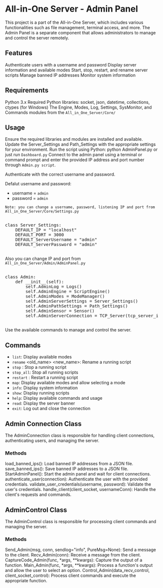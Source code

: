# All-in-One Server - Admin Panel
This project is a part of the All-in-One Server, which includes various functionalities such as file management, terminal access, and more. The Admin Panel is a separate component that allows administrators to manage and control the server remotely.

## Features
Authenticate users with a username and password
Display server information and available modes
Start, stop, restart, and rename server scripts
Manage banned IP addresses
Monitor system information

## Requirements
Python 3.x
Required Python libraries: socket, json, datetime, collections, ctypes (for Windows)
The Engine, Modes, Log, Settings, SysMonitor, and Commands modules from the `All_in_One_Server/Core/`

## Usage
Ensure the required libraries and modules are installed and available.
Update the Server_Settings and Path_Settings with the appropriate settings for your environment.
Run the script using Python: python AdminPanel.py or just run `Dashboard.py`
Connect to the admin panel using a terminal or command prompt and enter the provided IP address and port number through `Admin.py script`.

Authenticate with the correct username and password.

Defalut username and password:
 - username = `admin`
 - password = `admin`


`Note: you can change a username, password, listening IP and port from All_in_One_Server/Core/Settings.py`


<pre>

class Server_Settings:    
    DEFAULT_IP = "localhost"
    DEFAULT_PORT = 3000
    DEFAULT_ServerUsername = "admin"
    DEFAULT_ServerPassword = "admin"

</pre>

Also you can change IP and port from `All_in_One_Server/Admin/AdminPanel.py`


<pre>

class Admin:
    def __init__(self):
        self.AdminLog = Logs()
        self.AdminEngine = ScriptEngine()
        self.AdminModes = ModeManager()
        self.AdminServerSettings = Server_Settings()
        self.AdminPathSettings = Path_Settings()
        self.AdminSensor = Sensor()
        self.AdminServerConnection = TCP_Server(tcp_server_ip="Your_IP", tcp_server_port="Your_PORT")

</pre>


Use the available commands to manage and control the server.

## Commands
 - `list`: Display available modes
 - `rename` <old_name> <new_name>: Rename a running script
 - `stop` <name>: Stop a running script
 - `stop_all`: Stop all running scripts
 - `restart` <name>: Restart a running script
 - `map`: Display available modes and allow selecting a mode
 - `info`: Display system information
 - `show`: Display running scripts
 - `help`: Display available commands and usage
 - `read`: Display the server banner
 - `exit`: Log out and close the connection

## Admin Connection Class
The AdminConnection class is responsible for handling client connections, authenticating users, and managing the server.

### Methods
load_banned_ips(): Load banned IP addresses from a JSON file.
save_banned_ips(): Save banned IP addresses to a JSON file.
StartAdminPanel(): Start the admin panel and wait for client connections.
authenticate_user(connection): Authenticate the user with the provided credentials.
validate_user_credentials(username, password): Validate the user's credentials.
handle_client(client_socket, usernameConn): Handle the client's requests and commands.

## AdminControl Class
The AdminControl class is responsible for processing client commands and managing the server.

### Methods
Send_Admin(msg, conn, sendlog="info", PureMsg=None): Send a message to the client.
Recv_Admin(conn): Receive a message from the client.
CaptureCode_Admin(func, *args, **kwargs): Capture the output of a function.
Main_Admin(func, *args, **kwargs): Process a function's output and allow the user to select an option.
Control_Admin(data_recv_control, client_socket_control): Process client commands and execute the appropriate function.